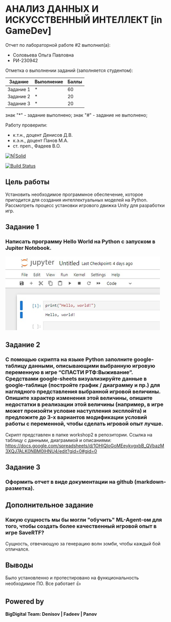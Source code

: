 # АНАЛИЗ ДАННЫХ И ИСКУССТВЕННЫЙ ИНТЕЛЛЕКТ [in GameDev]
Отчет по лабораторной работе #2 выполнил(а):
- Соловьева Ольга Павловна
- РИ-230942

Отметка о выполнении заданий (заполняется студентом):

| Задание | Выполнение | Баллы |
| ------ | ------ | ------ |
| Задание 1 | * | 60 |
| Задание 2 | * | 20 |
| Задание 3 | * | 20 |

знак "*" - задание выполнено; знак "#" - задание не выполнено;

Работу проверили:
- к.т.н., доцент Денисов Д.В.
- к.э.н., доцент Панов М.А.
- ст. преп., Фадеев В.О.

[![N|Solid](https://cldup.com/dTxpPi9lDf.thumb.png)](https://nodesource.com/products/nsolid)

[![Build Status](https://travis-ci.org/joemccann/dillinger.svg?branch=master)](https://travis-ci.org/joemccann/dillinger)

## Цель работы
Установить необходимое программное обеспечение, которое пригодится для создания интеллектуальных моделей на Python. 
Рассмотреть процесс установки игрового движка Unity для разработки игр.


## Задание 1
### Написать программу Hello World на Python с запуском в Jupiter Notebook.

![task 1](https://github.com/kurlyushonok/DA-in-GameDev-lab1/blob/main/images/5440555152995114602.jpg)


## Задание 2
### С помощью скрипта на языке Python заполните google-таблицу данными, описывающими выбранную игровую переменную в игре “СПАСТИ РТФ:Выживание”. Средствами google-sheets визуализируйте данные в google-таблице (постройте график / диаграмму и пр.) для наглядного представления выбранной игровой величины. Опишите характер изменения этой величины, опишите недостатки в реализации этой величины (например, в игре может произойти условие наступления эксплойта) и предложите до 3-х вариантов модификации условий работы с переменной, чтобы сделать игровой опыт лучше.


Скрипт представлен в папке workshop2 в репозитории. Ссылка на таблицу с данными, диаграммой и описаниями: https://docs.google.com/spreadsheets/d/1OHIQloGoMEeykvgxbB_QVbazM3XQJ7ALK0NBM0lHNU4/edit?gid=0#gid=0


## Задание 3
### Оформить отчет в виде документации на github (markdown-разметка).

## Дополнительное задание
### Какую сущность мы бы могли "обучить" ML-Agent-ом для того, чтобы создать более качественный игровой опыт в игре SaveRTF?

Сущность, отвечающую за генерацию волн зомби, чтобы каждый бой отличался.


## Выводы

Было установленно и протестировано на функциональность необходимое ПО. Все работает 👍


## Powered by

**BigDigital Team: Denisov | Fadeev | Panov**
